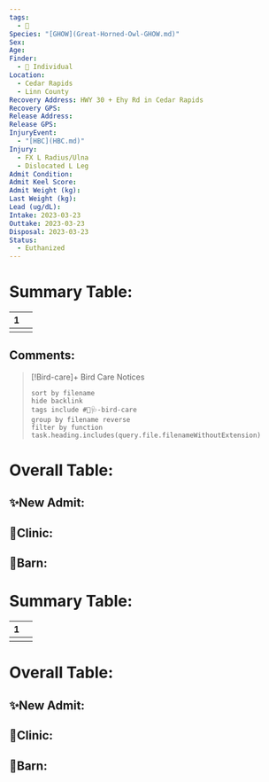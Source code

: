 ```yaml
---
tags:
  - 🦅
Species: "[GHOW](Great-Horned-Owl-GHOW.md)"
Sex: 
Age: 
Finder:
  - 🧑 Individual
Location:
  - Cedar Rapids
  - Linn County
Recovery Address: HWY 30 + Ehy Rd in Cedar Rapids
Recovery GPS: 
Release Address: 
Release GPS: 
InjuryEvent:
  - "[HBC](HBC.md)"
Injury:
  - FX L Radius/Ulna
  - Dislocated L Leg
Admit Condition: 
Admit Keel Score: 
Admit Weight (kg): 
Last Weight (kg): 
Lead (ug/dL): 
Intake: 2023-03-23
Outtake: 2023-03-23
Disposal: 2023-03-23
Status:
  - Euthanized
---
```


# Summary Table:

<div><table class="dataview table-view-table"><thead class="table-view-thead"><tr class="table-view-tr-header"><th class="table-view-th"><span></span><span class="dataview small-text">1</span></th><th class="table-view-th"><span></span></th></tr></thead><tbody class="table-view-tbody"><tr><td><span></span></td><td><span></span></td></tr></tbody></table></div>

## Comments:

> [!Bird-care]+ Bird Care Notices
>   ```tasks 
>   sort by filename
>   hide backlink
>   tags include #🦅🩺-bird-care 
>   group by filename reverse
>   filter by function task.heading.includes(query.file.filenameWithoutExtension)
>   ```

# Overall Table:

## ✨New Admit:



## 🏥Clinic:



## 🏡Barn:



# Summary Table:

<div><table class="dataview table-view-table"><thead class="table-view-thead"><tr class="table-view-tr-header"><th class="table-view-th"><span></span><span class="dataview small-text">1</span></th><th class="table-view-th"><span></span></th></tr></thead><tbody class="table-view-tbody"><tr><td><span></span></td><td><span></span></td></tr></tbody></table></div>

# Overall Table:

## ✨New Admit:



## 🏥Clinic:



## 🏡Barn:


